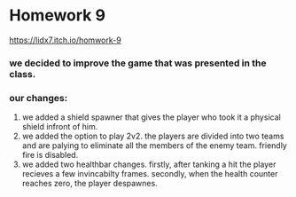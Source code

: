 # Homework 9

https://lidx7.itch.io/homwork-9

### we decided to improve the game that was presented in the class. 

### our changes: 
1. we added a shield spawner that gives the player who took it a physical shield infront of him.
2. we added the option to play 2v2. the players are divided into two teams and are palying to eliminate all the members of the enemy team. friendly fire is disabled.
3. we added two healthbar changes. firstly, after tanking a hit the player recieves a few invincabilty frames. secondly, when the health counter reaches zero, the player despawnes.
